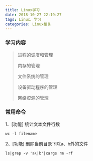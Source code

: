 ```yaml
---
title: Linux学习
date: 2018-10-27 22:19:27
tags: Linux、学习
categories: Linux相关
---
```


### 学习内容

> 进程的调度和管理
>
> 内存的管理
>
> 文件系统的管理
>
> 设备驱动程序的管理
>
> 网络资源的管理

### 常用命令

1、[功能] 统计文本文件行数

```shell
wc -l filename
```

2、[功能] 删除当前目录下除a、b外的文件

```shell
ls|grep -v 'a\|b'|xargs rm -rf
```



